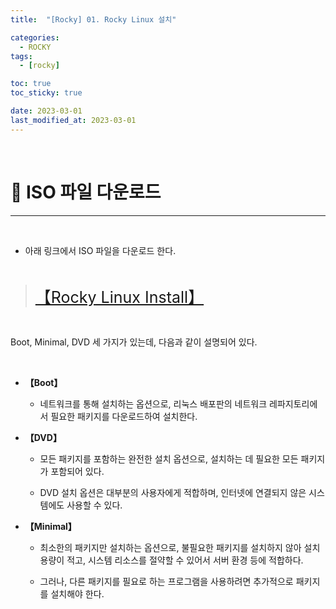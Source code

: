 ```yaml
---
title:  "[Rocky] 01. Rocky Linux 설치" 

categories:
  - ROCKY
tags:
  - [rocky]

toc: true
toc_sticky: true

date: 2023-03-01
last_modified_at: 2023-03-01
---
```

<br>

# 🔔 ISO 파일 다운로드 
---

<style>
table {
    font-size: 12pt;
}
table th:first-of-type {
    width: 5%;
}
table th:nth-of-type(2) {
    width: 15%;
}
table th:nth-of-type(3) {
    width: 50%;
}
table th:nth-of-type(4) {
    width: 30%;
} 
big { 
    font-size: 25px 
}
</style>

<br>

+ 아래 링크에서 ISO 파일을 다운로드 한다. 

<br>

> <big> [【Rocky Linux Install】](https://rockylinux.org/ko/download) </big>

<br>

Boot, Minimal, DVD 세 가지가 있는데, 다음과 같이 설명되어 있다.

<br>

+ **【Boot】**

    + 네트워크를 통해 설치하는 옵션으로, 리눅스 배포판의 네트워크 레파지토리에서 필요한 패키지를 다운로드하여 설치한다. <br>


+ **【DVD】**

    + 모든 패키지를 포함하는 완전한 설치 옵션으로, 설치하는 데 필요한 모든 패키지가 포함되어 있다.

    + DVD 설치 옵션은 대부분의 사용자에게 적합하며, 인터넷에 연결되지 않은 시스템에도 사용할 수 있다. <br>


+ **【Minimal】**

    + 최소한의 패키지만 설치하는 옵션으로, 불필요한 패키지를 설치하지 않아 설치 용량이 적고, 시스템 리소스를 절약할 수 있어서 서버 환경 등에 적합하다.

    +  그러나, 다른 패키지를 필요로 하는 프로그램을 사용하려면 추가적으로 패키지를 설치해야 한다.